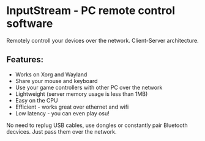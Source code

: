 # InputStream - PC remote control software 

Remotely controll your devices over the network.
Client-Server architecture.

## Features:
- Works on Xorg and Wayland
- Share your mouse and keyboard
- Use your game controllers with other PC over the network
- Lightweight (server memory usage is less than 1MB)
- Easy on the CPU
- Efficient - works great over ethernet and wifi
- Low latency - you can even play osu!

No need to replug USB cables, use dongles or constantly pair Bluetooth decvices.
Just pass them over the network.
